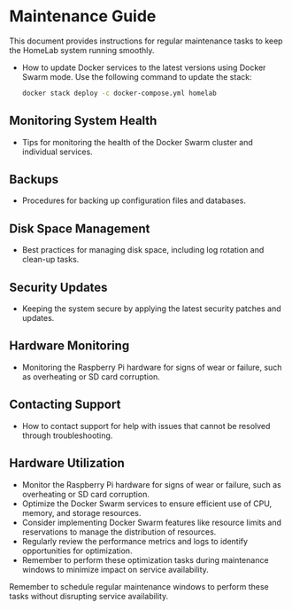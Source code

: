 # Maintenance Guide

This document provides instructions for regular maintenance tasks to keep the HomeLab system running smoothly.

- How to update Docker services to the latest versions using Docker Swarm mode. Use the following command to update the stack:

  ```bash
  docker stack deploy -c docker-compose.yml homelab
  ```

## Monitoring System Health

- Tips for monitoring the health of the Docker Swarm cluster and individual services.

## Backups

- Procedures for backing up configuration files and databases.

## Disk Space Management

- Best practices for managing disk space, including log rotation and clean-up tasks.

## Security Updates

- Keeping the system secure by applying the latest security patches and updates.

## Hardware Monitoring

- Monitoring the Raspberry Pi hardware for signs of wear or failure, such as overheating or SD card corruption.

## Contacting Support

- How to contact support for help with issues that cannot be resolved through troubleshooting.

## Hardware Utilization

- Monitor the Raspberry Pi hardware for signs of wear or failure, such as overheating or SD card corruption.
- Optimize the Docker Swarm services to ensure efficient use of CPU, memory, and storage resources.
- Consider implementing Docker Swarm features like resource limits and reservations to manage the distribution of resources.
- Regularly review the performance metrics and logs to identify opportunities for optimization.
- Remember to perform these optimization tasks during maintenance windows to minimize impact on service availability.

Remember to schedule regular maintenance windows to perform these tasks without disrupting service availability.
